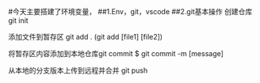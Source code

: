 #今天主要搭建了环境变量，
##1.Env，git，vscode
##2.git基本操作
创建仓库git init

添加文件到暂存区 git add .      (git add [file1] [file2])

将暂存区内容添加到本地仓库git commit
$ git commit -m [message]

从本地的分支版本上传到远程并合并 git push